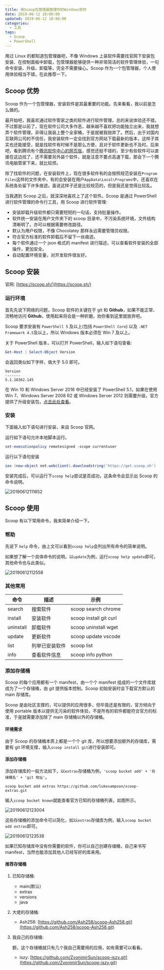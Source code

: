```yaml
---
title: 用Scoop包管理器管理你的Windows软件
date: 2019-06-12 10:00:00
updated: 2019-06-12 10:00:00
categories:
  - 工具
tags:
  - Scoop
  - PowerShell
---
```


用过 Linux 的都知道包管理器吧，不像 Windows 上装软件需要找官网下安装包安装、在控制面板中卸载，包管理器能够提供一种非常简洁的软件管理体验，一句命令安装、升级、卸载等，完全不需要操心。Scoop 作为一个包管理器，个人使用体验相当不错，在此推荐一下。

<!--more-->

## Scoop 优势

Scoop 作为一个包管理器，安装软件是其最重要的功能。先来看看，我以前是怎么做的。

最开始吧，我喜欢通过软件管家之类的软件进行软件管理，总的来说体验还不错。不过那是以前了，现在软件公司大多作恶，越来越不喜欢把功能独立出来，我就想弄个软件管理，非得让我装上整个全家桶，于是就被我抛弃了。然后，出于对国内互联网公司的不信任，我安装软件一定会找到官方网站下载最新的版本，这样子其实也还能接受，就是找软件有时候不是那么方便，且对于软件更新也不及时。后来吧，看到腾讯有个[腾讯软件中心的网页版](https://pc.qq.com/)，感觉还挺不错的，至少有些软件可以直接在这边找了，还不需要另外装个软件，就是注意不要点高速下载，那会下一个腾讯电脑管家下来，就比较烦。

除了找软件的问题，在安装软件上，现在很多软件有的会按照规范安装在`Program Files`这样的文件夹中，有的会安装在用户`AppData\Local\Programs`中，还喜欢在系统各处留下许多痕迹。虽说这样子还是比较规范的，但是我还是觉得比较乱。

当我遇到 Scoop 之后，就深深地喜欢上了这个软件。Scoop 是通过 PowerShell 进行软件管理的命令行工具，用 Scoop 进行软件管理:

- 安装卸载升级软件都只需要短短的一句话，支持批量操作。
- 软件统一安装在用户文件夹下的 scoop 目录中，不污染系统环境，文件结构清晰明了。亦可以根据需要修改路径。
- 默认为用户权限，不像 Chocolatey 那样永远需要管理员权限。
- 符合官方标准的软件卸载后不留下一丝痕迹。
- 每个软件通过一个 json 格式的 manifest 进行描述，可以查看软件安装的全部操作，更加安全。
- 自动配置环境变量，对开发软件很友好。

## Scoop 安装

官网: [https://scoop.sh/](https://scoop.sh/)

### 运行环境

首先先说下网络的问题，Scoop 软件的关键在于 git 和 **Github**，如果不能正常、流畅地访问 **Github**，使用起来将会是一种折磨，劝你看到这里就放弃吧。

Scoop 要求安装有 `PowerShell 5` 及以上(包括 `PowerShell Core`) 以及 `.NET Framework 4.5`及以上，所以 Windows 版本必须在 Win 7 及以上。

关于 PowerShell 版本，可以打开 PowerShell，输入如下语句查看:

```powershell
Get-Host | Select-Object Version
```

会返回类似如下字样，值大于 5.0 即可。

```
Version
-------
5.1.18362.145
```

在 Win 10 和 Windows Server 2016 中已经安装了 PowerShell 5.1，如果在使用 Win 7、Windows Server 2008 R2 或 Windows Server 2012 则需要升级，官方提供了升级安装包，[点击此处查看](https://docs.microsoft.com/en-us/powershell/scripting/install/installing-windows-powershell?view=powershell-6)。

### 安装

下面输入如下语句进行安装，来自 Scoop 官网。

运行如下语句允许本地脚本运行。

```powershell
set-executionpolicy remotesigned -scope currentuser
```

运行以下语句安装

```powershell
iex (new-object net.webclient).downloadstring('https://get.scoop.sh')
```

安装完成后，可以运行下`scoop help`尝试是否成功，这条命令会显示出 Scoop 的命令说明。

![20190612111652](https://img.iszy.xyz/20190612111652.png)

## Scoop 使用

Scoop 有以下常用命令，我来简单介绍一下。

### 帮助

先说下 `help` 命令，由上文可以看到`scoop help`会列出所有命令的简单说明。

如果想了解一个具体命令的说明，以`update`为例，运行`scoop help update`即可，其他命令也与此类似。

![20190612112558](https://img.iszy.xyz/20190612112558.png)

### 其他常用

| 命令      | 描述           | 示例                   |
| --------- | -------------- | ---------------------- |
| search    | 搜索软件       | scoop search chrome    |
| install   | 安装软件       | scoop install git curl |
| uninstall | 卸载软件       | scoop uninstall wget   |
| update    | 更新软件       | scoop update vscode    |
| list      | 列举已安装软件 | scoop list             |
| info      | 查看软件信息   | scoop info python      |

### 添加存储桶

Scoop 的每个应用都有一个 manifest，由一个个 manifest 组成的一个文件库就成为了一个存储桶，由 git 提供版本控制。Scoop 初始安装时会下载官方默认的 main 存储库。

Scoop 是由社区支撑的，可以提供的应用很多，但毕竟还是有限的，官方倾向于使用 portable 版本以提供无污染的软件体验，不是所有的软件都能符合官方的标准，于是就需要添加除了 main 存储桶以外的存储桶。

#### 环境需求

由于 Scoop 的存储桶本质上都是一个个 git 库，所以想要添加额外的存储库，需要有 git 环境支撑，输入`scoop install git`进行安装即可。

#### 添加存储桶

添加存储库的一般方法如下，以`extras`存储桶为例，`'scoop bucket add' + '存储桶名' + 'git 地址'`。

```
scoop bucket add extras https://github.com/lukesampson/scoop-extras.git
```

输入`scoop bucket known`就能查看官方已知的存储桶列表，如图所示。

![20190612123004](https://img.iszy.xyz/20190612123004.png)

这些存储桶的添加命令可以简化，如以`extras`存储库为例，输入`scoop bucket add extras`即可。

![20190612123538](https://img.iszy.xyz/20190612123538.png)

如果已知存储库中没有你需要的软件，你可以自己创建存储桶，自己来书写 manifest，当然也能添加其他人已经写好的库来用。

#### 推荐存储桶

1. 已知存储桶:

   - main(默认)
   - extras
   - versions
   - java

2. 大佬的存储桶:

   - Ash258: [https://github.com/Ash258/scoop-Ash258.git](https://github.com/Ash258/scoop-Ash258.git)

3. 我自己的存储桶:

   额，这个存储桶就只有几个我自己需要用的应用，如有需要可以看看。

   - iszy: [https://github.com/ZvonimirSun/scoop-iszy.git](https://github.com/ZvonimirSun/scoop-iszy.git)
